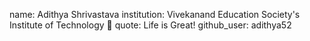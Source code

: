 name: Adithya Shrivastava
institution: Vivekanand Education Society's Institute of Technology 🚩 
quote: Life is Great!
github_user: adithya52
